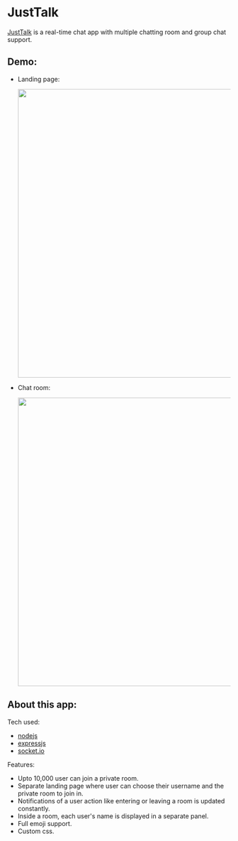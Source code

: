 # JustTalk

[JustTalk](https://justtalk.onrender.com/) is a real-time chat app with multiple chatting room and group chat support.

## Demo:

- Landing page:

    <img src="public/Images/demo1.png" width="650" height="auto">

- Chat room:

    <img src="public/Images/demo2.png" width="650" height="auto">

## About this app:

Tech used:

- [nodejs](https://nodejs.org/en/)
- [expressjs](https://expressjs.com/)
- [socket.io](https://socket.io/)

Features:

- Upto 10,000 user can join a private room.
- Separate landing page where user can choose their username and the private room to join in.
- Notifications of a user action like entering or leaving a room is updated constantly.
- Inside a room, each user's name is displayed in a separate panel.
- Full emoji support.
- Custom css.
